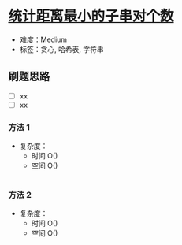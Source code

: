 # [统计距离最小的子串对个数](https://leetcode-cn.com/problems/count-pairs-of-equal-substrings-with-minimum-difference/)

- 难度：Medium
- 标签：贪心, 哈希表, 字符串

## 刷题思路

- [ ] xx
- [ ] xx

### 方法 1

- 复杂度：
    - 时间 O()
    - 空间 O()

``` js

```

### 方法 2

- 复杂度：
    - 时间 O()
    - 空间 O()

``` js

```
